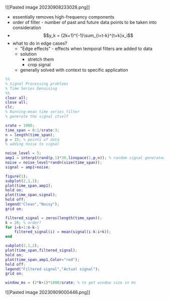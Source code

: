 ![[Pasted image 20230908233028.png]]
- essentially removes high-frequency components
- order of filter - number of past and future data points to be taken into consideration
- $$y_k = (2k+1)^{-1}\sum_{i=t-k}^{t+k}x_i$$
- what to do in edge cases?
	- "Edge effects" - effects when temporal filters are added to data 
	- solution
		- stretch them
		- crop signal
	- generally solved with context to specific application


```matlab
%%
% Signal Processing problems
% Time Series Denoising
%%
clear all;
close all;
clc;
% Running-mean time series filter
% generate the signal itself

srate = 1000;
time_span = 0:1/srate:3;
n = length(time_span);
p = 15; % points of data
% adding noise to signal

noise_level = 5;
amp1 = interp1(rand(p,1)*30,linspace(1,p,n)); % random signal generated
noise = noise_level*randn(size(time_span));
signal = amp1+noise;

figure(1);
subplot(2,1,1);
plot(time_span,amp1);
hold on;
plot(time_span,signal);
hold off;
legend("Clean","Noisy");
grid on;

filtered_signal = zeros(length(time_span));
k = 20; % order?
for i=k+1:n-k-1
	filtered_signal(i) = mean(signal(i-k:i+k));
end

subplot(2,1,2);
plot(time_span,filtered_signal);
hold on;
plot(time_span,amp1,Color="red");
hold off;
legend("Filtered signal","Actual signal");
grid on;

window_ms = (2*k+1)*1000/srate; % to get window size in ms
```

![[Pasted image 20230909000446.png]]
